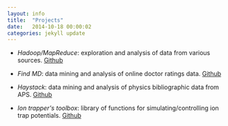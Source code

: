 ```yaml
---
layout: info
title:  "Projects"
date:   2014-10-18 00:00:02
categories: jekyll update
---
```


* _Hadoop/MapReduce_: exploration and analysis of data from various sources. [Github](https://github.com/nikos-daniilidis/hadoop-mapreduce-o)

* _Find MD_: data mining and analysis of online doctor ratings data. [Github](https://github.com/nikos-daniilidis/find-md)

* _Haystack_: data mining and analysis of physics bibliographic data from APS. [Github](https://github.com/nikos-daniilidis/haystack)

* _Ion trapper's toolbox_: library of functions for simulating/controlling ion trap potentials. [Github](https://github.com/nikos-daniilidis/trap-simulation-tools-matlab)

